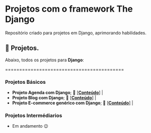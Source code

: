 # Projetos com o framework The Django
Repositório criado para projetos em Django, aprimorando habilidades.


## :bookmark_tabs: Projetos.

Abaixo, todos os projetos para **Django**:

==========================================
### Projetos Básicos
- **Projeto Agenda com Django**;  :file_folder: [[**Conteúdo**]](https://github.com/helsonmatos/django-agenda) |
- **Projeto Blog com Django**;  :file_folder: [[**Conteúdo**]](https://github.com/helsonmatos/django-blog) |
- **Projeto E-commerce genérico com Django**;  :file_folder: [[**Conteúdo**]](https://github.com/helsonmatos/django-ecommerce-generico) |

### Projetos Intermédiarios

* Em andamento :wink:
